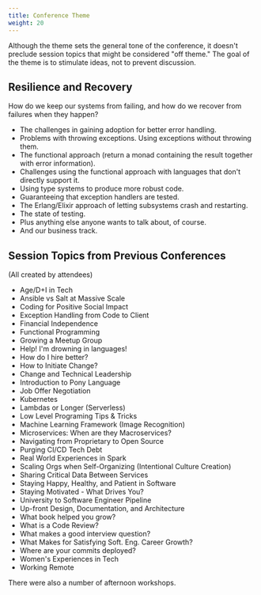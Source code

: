 ```yaml
---
title: Conference Theme
weight: 20
---
```


Although the theme sets the general tone of the conference, it doesn't
preclude session topics that might be considered "off theme." The goal
of the theme is to stimulate ideas, not to prevent discussion.

Resilience and Recovery
-----------------------

How do we keep our systems from failing, and how do we recover from failures when they happen?

- The challenges in gaining adoption for better error handling.
- Problems with throwing exceptions. Using exceptions without throwing them.
- The functional approach (return a monad containing the result together with
  error information).
- Challenges using the functional approach with languages that don't directly
  support it.
- Using type systems to produce more robust code.
- Guaranteeing that exception handlers are tested.
- The Erlang/Elixir approach of letting subsystems crash and restarting.
- The state of testing.
- Plus anything else anyone wants to talk about, of course.
- And our business track.

Session Topics from Previous Conferences
----------------------------------------

(All created by attendees)

- Age/D+I in Tech
- Ansible vs Salt at Massive Scale
- Coding for Positive Social Impact
- Exception Handling from Code to Client
- Financial Independence
- Functional Programming
- Growing a Meetup Group
- Help! I'm drowning in languages!
- How do I hire better?
- How to Initiate Change?
- Change and Technical Leadership
- Introduction to Pony Language
- Job Offer Negotiation
- Kubernetes
- Lambdas or Longer (Serverless)
- Low Level Programing Tips & Tricks
- Machine Learning Framework (Image Recognition)
- Microservices: When are they Macroservices?
- Navigating from Proprietary to Open Source
- Purging CI/CD Tech Debt
- Real World Experiences in Spark
- Scaling Orgs when Self-Organizing (Intentional Culture Creation)
- Sharing Critical Data Between Services
- Staying Happy, Healthy, and Patient in Software
- Staying Motivated - What Drives You?
- University to Software Engineer Pipeline
- Up-front Design, Documentation, and Architecture
- What book helped you grow?
- What is a Code Review?
- What makes a good interview question?
- What Makes for Satisfying Soft. Eng. Career Growth?
- Where are your commits deployed?
- Women's Experiences in Tech
- Working Remote

There were also a number of afternoon workshops.
